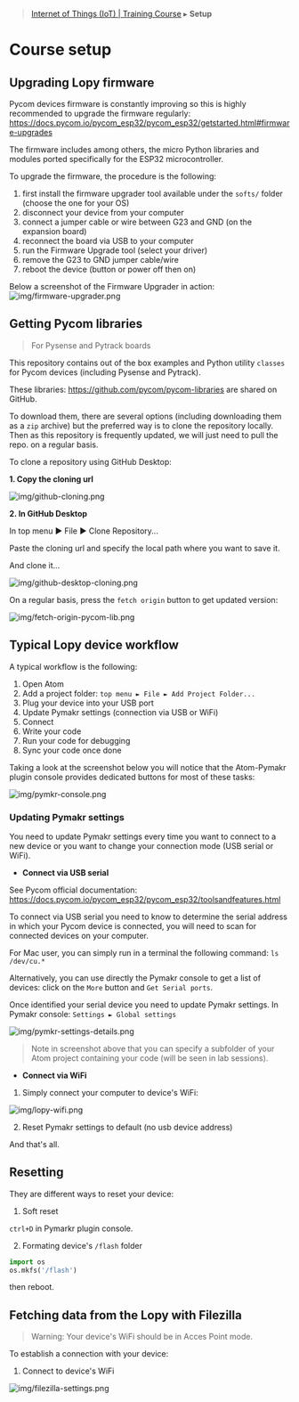 > [Internet of Things (IoT) | Training Course](setup.md) ▸ **Setup**

# Course setup

## Upgrading Lopy firmware
Pycom devices firmware is constantly improving so this is highly recommended to upgrade the firmware regularly: https://docs.pycom.io/pycom_esp32/pycom_esp32/getstarted.html#firmware-upgrades

The firmware includes among others, the micro Python libraries and modules ported specifically for the ESP32 microcontroller.

To upgrade the firmware, the procedure is the following:
1. first install the firmware upgrader tool available under the `softs/` folder (choose the one for your OS)
2. disconnect your device from your computer
3. connect a jumper cable or wire between G23 and GND (on the expansion board)
4. reconnect the board via USB to your computer
5. run the Firmware Upgrade tool (select your driver)
6. remove the G23 to GND jumper cable/wire
7. reboot the device (button or power off then on)

Below a screenshot of the Firmware Upgrader in action:
![img/firmware-upgrader.png](http://i.imgur.com/BO7x0nd.png)


## Getting Pycom libraries
> For Pysense and Pytrack boards

This repository contains out of the box examples and Python utility `classes` for Pycom devices (including Pysense and Pytrack).

These libraries: https://github.com/pycom/pycom-libraries are shared on GitHub. 

To download them, there are several options (including downloading them as a `zip` archive) but the preferred way is to clone the repository locally. Then as this repository is frequently updated, we will just need to pull the repo. on a regular basis.

To clone a repository using GitHub Desktop:

**1. Copy the cloning url**

![img/github-cloning.png](http://i.imgur.com/DlC81dL.png)

**2. In GitHub Desktop**

In top menu ► File ► Clone Repository...

Paste the cloning url and specify the local path where you want to save it.

And clone it...

![img/github-desktop-cloning.png](http://i.imgur.com/LkM6asK.png)

On a regular basis, press the `fetch origin` button to get updated version:

![img/fetch-origin-pycom-lib.png](http://i.imgur.com/kZQduaM.png)

## Typical Lopy device workflow
A typical workflow is the following:

1. Open Atom
2. Add a project folder: `top menu ► File ► Add Project Folder...`
3. Plug your device into your USB port
4. Update Pymakr settings (connection via USB or WiFi)
5. Connect
6. Write your code
7. Run your code for debugging
8. Sync your code once done


Taking a look at the screenshot below you will notice that the Atom-Pymakr plugin console provides dedicated buttons for most of these tasks:

![img/pymkr-console.png](http://i.imgur.com/cenBljF.png)

### Updating Pymakr settings
You need to update Pymakr settings every time you want to connect to a new device or you want to change your connection mode (USB serial or WiFi).


* **Connect via USB serial**

See Pycom official documentation: https://docs.pycom.io/pycom_esp32/pycom_esp32/toolsandfeatures.html

To connect via USB serial you need to know to determine the serial address in which your Pycom device is connected, you will need to scan for connected devices on your computer.

For Mac user, you can simply run in a terminal the following command: `ls /dev/cu.*`

Alternatively, you can use directly the Pymakr console to get a list of devices: click on the `More` button and `Get Serial ports`.

Once identified your serial device you need to update Pymakr settings. In Pymakr console: 
`Settings ► Global settings`

![img/pymkr-settings-details.png](http://i.imgur.com/37CqqVq.png)

> Note in screenshot above that you can specify a subfolder of your Atom project containing your code (will be seen in lab sessions).

* **Connect via WiFi**
1. Simply connect your computer to device's WiFi:

![img/lopy-wifi.png](http://i.imgur.com/7GbsuFk.png)

2. Reset Pymakr settings to default (no usb device address)

And that's all.

## Resetting
They are different ways to reset your device:

1. Soft reset

`ctrl+D` in Pymarkr plugin console.

2. Formating device's `/flash` folder
```python
import os
os.mkfs('/flash')
```
then reboot.

## Fetching data from the Lopy with Filezilla

> Warning: Your device's WiFi should be in Acces Point mode.

To establish a connection with your device:

1. Connect to device's WiFi


![img/filezilla-settings.png](http://i.imgur.com/SAN02Pa.png)
